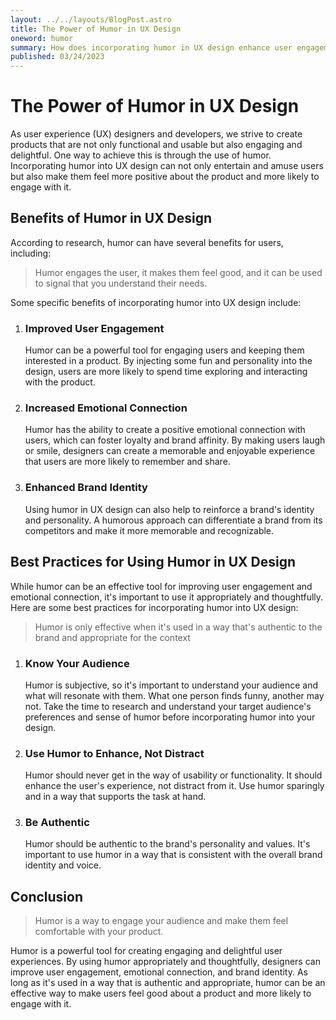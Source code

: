 ```yaml
---
layout: ../../layouts/BlogPost.astro
title: The Power of Humor in UX Design
oneword: humor
summary: How does incorporating humor in UX design enhance user engagement, create positive emotional connections, and increase conversions? Examples and tips on how to effectively incorporate humor in your own designs.
published: 03/24/2023
---
```


# The Power of Humor in UX Design

As user experience (UX) designers and developers, we strive to create products that are not only functional and usable but also engaging and delightful. One way to achieve this is through the use of humor. Incorporating humor into UX design can not only entertain and amuse users but also make them feel more positive about the product and more likely to engage with it.

## Benefits of Humor in UX Design

According to research, humor can have several benefits for users, including:

> Humor engages the user, it makes them feel good, and it can be used to signal that you understand their needs.

Some specific benefits of incorporating humor into UX design include:

1. ### Improved User Engagement

   Humor can be a powerful tool for engaging users and keeping them interested in a product. By injecting some fun and personality into the design, users are more likely to spend time exploring and interacting with the product.

2. ### Increased Emotional Connection

   Humor has the ability to create a positive emotional connection with users, which can foster loyalty and brand affinity. By making users laugh or smile, designers can create a memorable and enjoyable experience that users are more likely to remember and share.

3. ### Enhanced Brand Identity
   Using humor in UX design can also help to reinforce a brand's identity and personality. A humorous approach can differentiate a brand from its competitors and make it more memorable and recognizable.

## Best Practices for Using Humor in UX Design

While humor can be an effective tool for improving user engagement and emotional connection, it's important to use it appropriately and thoughtfully. Here are some best practices for incorporating humor into UX design:

> Humor is only effective when it's used in a way that's authentic to the brand and appropriate for the context

1. ### Know Your Audience

   Humor is subjective, so it's important to understand your audience and what will resonate with them. What one person finds funny, another may not. Take the time to research and understand your target audience's preferences and sense of humor before incorporating humor into your design.

2. ### Use Humor to Enhance, Not Distract

   Humor should never get in the way of usability or functionality. It should enhance the user's experience, not distract from it. Use humor sparingly and in a way that supports the task at hand.

3. ### Be Authentic
   Humor should be authentic to the brand's personality and values. It's important to use humor in a way that is consistent with the overall brand identity and voice.

## Conclusion

> Humor is a way to engage your audience and make them feel comfortable with your product.

Humor is a powerful tool for creating engaging and delightful user experiences. By using humor appropriately and thoughtfully, designers can improve user engagement, emotional connection, and brand identity. As long as it's used in a way that is authentic and appropriate, humor can be an effective way to make users feel good about a product and more likely to engage with it.
